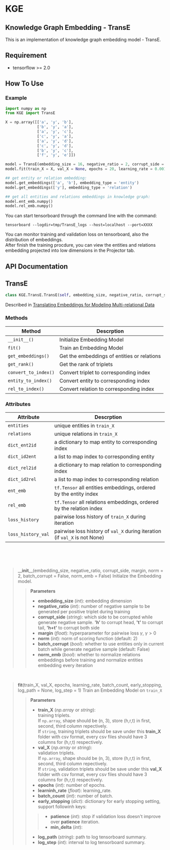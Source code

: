 # KGE

## Knowledge Graph Embedding - TransE
This is an implementation of knowledge graph embedding model - TransE.

## Requirement
* tensorflow >= 2.0

## How To Use
### Example

```python
import numpy as np
from KGE import TransE

X = np.array([['a', 'y', 'b'],
              ['b', 'y', 'a'],
              ['a', 'y', 'c'],
              ['c', 'y', 'a'],
              ['a', 'y', 'd'],
              ['c', 'y', 'd'],
              ['b', 'y', 'c'],
              ['f', 'y', 'e']])

model = TransE(embedding_size = 16, negative_ratio = 2, corrupt_side = 'h+t', margin = 0.5)
model.fit(train_X = X, val_X = None, epochs = 20, learning_rate = 0.001, batch_count = 1, early_stopping = None, log_path = 'tmp/TransE_logs')

## get entity or relation embedding:
model.get_embeddings(['a', 'b'], embedding_type = 'entity')
model.get_embeddings(['y'], embedding_type = 'relation')

## get all entities and relations embeddings in knowledge graph:
model.ent_emb.numpy()
model.rel_emb.numpy()
```

You can start tensorboard through the command line with the command:
```
tensorboard --logdir=tmp/TransE_logs --host=localhost --port=XXXX
```
You can monitor training and validation loss on tensorboard, also the distribution of embeddings.  
After finish the training procdure, you can view the entities and relations embedding projected into low dimensions in the Projector tab.



## API Documentation
## TransE
```python
class KGE.TransE.TransE(self, embedding_size, negative_ratio, corrupt_side, margin, norm = 2, batch_corrupt = False, norm_emb = False)
```
Described in [Translating Embeddings for Modeling Multi-relational Data](https://papers.nips.cc/paper/5071-translating-embeddings-for-modeling-multi-relational-data.pdf)


### Methods
| Method | Descrption |
| ------ | ---------- |
| ```__init__()``` | Initialize Embedding Model |
| ```fit()``` | Train an Embedding Model |
| ```get_embeddings()``` | Get the embeddings of entities or relations |
| ```get_rank()``` | Get the rank of triplets |
| ```convert_to_index()``` | Convert triplet to corresponding index |
| ```entity_to_index()``` | Convert entity to corresponding index|
| ```rel_to_index()``` | Convert relation to corresponding index|



### Attributes
| Attribute | Descrption |
| --------- | ---------- |
| ```entities``` | unique entities in ```train_X``` |
| ```relations``` | unique relations in ```train_X``` |
| ```dict_ent2id``` | a dictionary to map entity to corresponding index |
| ```dict_id2ent``` | a list to map index to corresponding entity |
| ```dict_rel2id``` | a dictionary to map relation to corresponding index |
| ```dict_id2rel``` | a list to map index to corresponding relation |
| ```ent_emb``` | ```tf.Tensor``` all entities embeddings, ordered by the entity index |
| ```rel_emb``` | ```tf.Tensor``` all relations embeddings, ordered by the relation index |
| ```loss_history``` | pairwise loss history of ```train_X``` during iteration |
| ```loss_history_val``` | pairwise loss history of ```val_X``` during iteration (if ```val_X``` is not None) |


<br>
<br>
<br>

> \_\___init__\_\_(embedding_size, negative_ratio, corrupt_side, margin, norm = 2, batch_corrupt = False, norm_emb = False)
Initialze the Embedding model.
>> __Parameters__
>> * __embedding_size__ (_int_): embedding dimension
>> * __negative_ratio__ (_int_): number of negative sample to be generated per positive triplet during training
>> * __corrupt_side__ (_string_): which side to be corrupted while generate negative sample. __'h'__ to corrupt head, __'t'__ to corrupt tail, __'h+t'__ to corrupt both side
>> * __margin__ (_float_): hyperparameter for pairwise loss $\gamma$, $\gamma>0$
>> * __norm__ (_int_): norm of scoring function (default: 2)
>> * __batch_corrupt__ (_bool_): whether to use entities only in current batch while generate negative sample (default: False)
>> * __norm_emb__ (_bool_): whether to normalize relations embeddings before training and normalize entities embedding every iteration


<br>


> __fit__(train_X, val_X, epochs, learning_rate, batch_count, early_stopping, log_path = None, log_step = 1)
Train an Embedding Model on ```train_X```
>> __Parameters__
>> * __train_X__ (_np.array_ or _string_):  
>>training triplets.  
>>If ```np.array```, shape should be (n, 3), store (h,r,t) in first, second, third column repectively.  
>>If ```string```, training triplets should be save under this __train_X__ folder with csv format, every csv files should have 3 columns for (h,r,t) respectively.  
>> * __val_X__ (_np.array_ or _string_):  
>>validation triplets.  
>>If ```np.array```, shape should be (n, 3), store (h,r,t) in first, second, third column repectively.  
>>If ```string```, validation triplets should be save under this __val_X__ folder with csv format, every csv files should have 3 columns for (h,r,t) respectively.  
>> * __epochs__ (_int_): number of epochs.
>> * __learninh_rate__ (_float_): learning_rate.
>> * __batch_count__ (_int_): number of batch.
>> * __early_stopping__ (_dict_): dictionary for early stopping setting, support followinh keys:
>>> * __patience__ (_int_): stop if validation loss doesn't improve over __patience__ iteration.
>>>  * __min_delta__ (_int_): 
>> * __log_path__ (_string_): path to log tensorboard summary.
>> * __log_step__ (_int_): interval to log tensorboard summary.  

